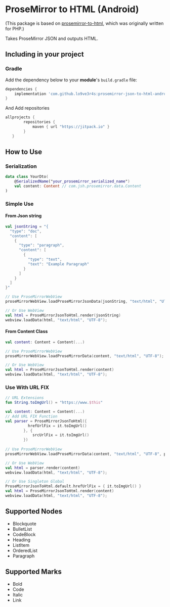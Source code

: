 # ProseMirror to HTML (Android)

(This package is based on [prosemirror-to-html](https://github.com/ueberdosis/prosemirror-to-html), which was originally written for PHP.)

Takes ProseMirror JSON and outputs HTML.



## Including in your project

### Gradle
Add the dependency below to your **module**'s `build.gradle` file:

```gradle
dependencies {
    implementation 'com.github.lo9ve3r4s:prosemirror-json-to-html-android:2.2'
}
```
And Add repositories
```gradle
allprojects {
        repositories {            
            maven { url "https://jitpack.io" }
        }
   }
```

## How to Use
### Serialization
```kotlin
data class YourDto(    
    @SerializedName("your_prosemirror_serialized_name")
    val content: Content // com.jsh.prosemirror.data.Content
)
```
### Simple Use
#### From Json string
```kotlin
val jsonString = "{
  "type": "doc",
  "content": [
    {
      "type": "paragraph",
      "content": [
        {
          "type": "text",
          "text": "Example Paragraph"
        }
      ]
    }
  ]
}"

// Use ProseMirrorWebView
proseMirrorWebView.loadProseMirrorJsonData(jsonString, "text/html", "UTF-8");

// Or Use WebView
val html = ProseMirrorJsonToHtml.render(jsonString)
webview.loadData(html, "text/html", "UTF-8");
```

#### From Content Class
```kotlin
val content: Content = Content(...)  

// Use ProseMirrorWebView
proseMirrorWebView.loadProseMirrorData(content, "text/html", "UTF-8");

// Or Use WebView
val html = ProseMirrorJsonToHtml.render(content)
webview.loadData(html, "text/html", "UTF-8");
```

### Use With URL FIX
```kotlin
// URL Extensions
fun String.toImgUrl() = "https://www.$this"
```

```kotlin
val content: Content = Content(...)  
// Add URL FIX Function
val parser = ProseMirrorJsonToHtml({
          hrefUrlFix = it.toImgUrl()
        }, {
            srcUrlFix = it.toImgUrl()
        })
        
// Use ProseMirrorWebView
proseMirrorWebView.loadProseMirrorData(content, "text/html", "UTF-8", parser);

// Or Use WebView
val html = parser.render(content)
webview.loadData(html, "text/html", "UTF-8");

// Or Use Singleton Global 
ProseMirrorJsonToHtml.default.hrefUrlFix = { it.toImgUrl() }
val html = ProseMirrorJsonToHtml.render(content)
webview.loadData(html, "text/html", "UTF-8");
```
## Supported Nodes

* Blockquote
* BulletList
* CodeBlock
* Heading
* ListItem
* OrderedList
* Paragraph

## Supported Marks

* Bold
* Code
* Italic
* Link

